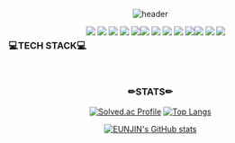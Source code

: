 <div align="center">

![header](https://capsule-render.vercel.app/api?type=waving&color=timeGradient&text=Welcome%20to%20Eunjin's%20GitHub%20👋&animation=twinkling&fontSize=35&height=250)

<div style="display:flex; flex-direction:row;">
  <h3>💻TECH STACK💻</h3><br>
  <div>
    <img src="https://img.shields.io/badge/javascript-F7DF1E?style=for-the-badge&logo=javascript&logoColor=black">
    <img src="https://img.shields.io/badge/typescript-3178C6?style=for-the-badge&logo=typescript&logoColor=white">
    <img src="https://img.shields.io/badge/react-61DAFB?style=for-the-badge&logo=react&logoColor=white">
    <img src="https://img.shields.io/badge/nextjs-000000?style=for-the-badge&logo=nextdotjs&logoColor=white">
    <img src="https://img.shields.io/badge/html-E34F26?style=for-the-badge&logo=html5&logoColor=white">
  </div>
  <div>
    <img src="https://img.shields.io/badge/redux-764ABC?style=for-the-badge&logo=redux&logoColor=white">
    <img src="https://img.shields.io/badge/recoil-3578E5?style=for-the-badge&logo=recoil&logoColor=white">
    <img src="https://img.shields.io/badge/styledcomponents-DB7093?style=for-the-badge&logo=styledcomponents&logoColor=white">
    <img src="https://img.shields.io/badge/tailwindcss-06B6D4?style=for-the-badge&logo=tailwindcss&logoColor=white">
    <img src="https://img.shields.io/badge/css-1572B6?style=for-the-badge&logo=css3&logoColor=white">
  </div>
  <div>
    <img src="https://img.shields.io/badge/c++-00599C?style=for-the-badge&logo=cplusplus&logoColor=white">
    <img src="https://img.shields.io/badge/java-004027?style=for-the-badge&logo=java&logoColor=white">
    <img src="https://img.shields.io/badge/python-3776AB?style=for-the-badge&logo=python&logoColor=white">
  </div>
</div>
<br>
<h3>✏STATS✏</h3>

[![Solved.ac Profile](http://mazassumnida.wtf/api/v2/generate_badge?boj=cocktail12)](https://solved.ac/cocktail12/)
[![Top Langs](https://github-readme-stats.vercel.app/api/top-langs/?username=unzinzanda&layout=compact&theme=onedark)](https://github.com/unzinzanda/github-readme-stats)

[![EUNJIN's GitHub stats](https://github-readme-stats.vercel.app/api?username=unzinzanda&show_icons=true&theme=onedark)](https://github.com/unzinzanda/github-readme-stats)

</div>

